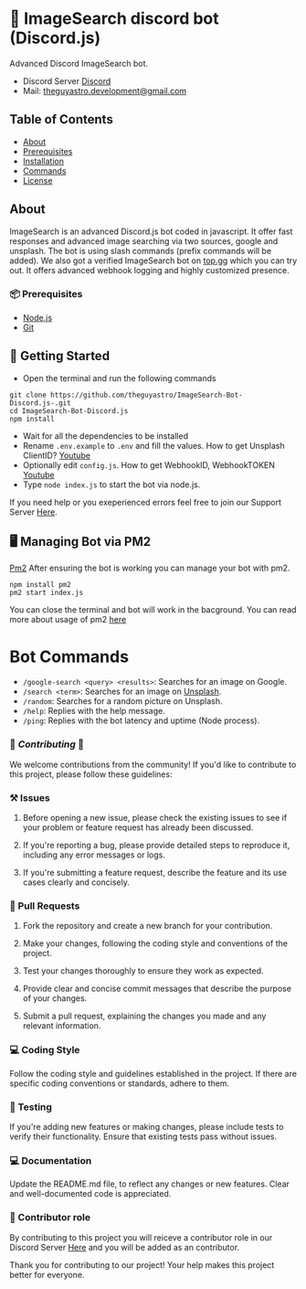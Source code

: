 # 🤖 ImageSearch discord bot (Discord.js)
Advanced Discord ImageSearch bot. 
- Discord Server [Discord](https://discord.gg/G4YP6gcpjA)
- Mail: theguyastro.development@gmail.com

## Table of Contents

- [About](#about)
- [Prerequisites](#📦-prerequisites)
- [Installation](#🚀-getting-started)
- [Commands](#commands)
- [License](#license)


## About
ImageSearch is an advanced Discord.js bot coded in javascript. It offer fast responses and advanced image searching via two sources, google and unsplash.
The bot is using slash commands (prefix commands will be added). We also got a verified ImageSearch bot on [top.gg](https://top.gg/bot/729570880983924766) which you can try out. It offers advanced webhook logging and highly customized presence. 

### 📦 Prerequisites

 - [Node.js](https://nodejs.org/en)
 - [Git](https://git-scm.com)

## 🚀 Getting Started

- Open the terminal and run the following commands

```
git clone https://github.com/theguyastro/ImageSearch-Bot-Discord.js-.git
cd ImageSearch-Bot-Discord.js
npm install
```

- Wait for all the dependencies to be installed
- Rename `.env.example` to `.env` and fill the values. How to get Unsplash ClientID? [Youtube](https://www.youtube.com/watch?v=gIh00TpSGQA)
- Optionally edit `config.js`. How to get WebhookID, WebhookTOKEN [Youtube](https://www.youtube.com/watch?v=VVceoFQtgUg)
- Type  `node index.js` to start the bot via node.js.


If you need help or you exeperienced errors feel free to join our Support Server [Here](https://discord.gg/G4YP6gcpjA).

## 🖥️ Managing Bot via PM2 
[Pm2](https://pm2.keymetrics.io/)
After ensuring the bot is working you can manage your bot with pm2. 

```
npm install pm2
pm2 start index.js
```
You can close the terminal and bot will work in the bacground. You can read more about usage of pm2 [here](https://pm2.keymetrics.io/docs/usage/quick-start/)



# Bot Commands

- `/google-search <query> <results>`: Searches for an image on Google.
- `/search <term>`: Searches for an image on [Unsplash](https://unsplash.com).
- `/random`: Searches for a random picture on Unsplash.
- `/help`: Replies with the help message.
- `/ping`: Replies with the bot latency and uptime (Node process).


### 🤝 ***Contributing*** 🤝


We welcome contributions from the community! If you'd like to contribute to this project, please follow these guidelines:

### ⚒️ Issues

1. Before opening a new issue, please check the existing issues to see if your problem or feature request has already been discussed.

2. If you're reporting a bug, please provide detailed steps to reproduce it, including any error messages or logs.

3. If you're submitting a feature request, describe the feature and its use cases clearly and concisely.

### 📩 Pull Requests

1. Fork the repository and create a new branch for your contribution.

2. Make your changes, following the coding style and conventions of the project.

3. Test your changes thoroughly to ensure they work as expected.

4. Provide clear and concise commit messages that describe the purpose of your changes.

5. Submit a pull request, explaining the changes you made and any relevant information.

### 💻 Coding Style

Follow the coding style and guidelines established in the project. If there are specific coding conventions or standards, adhere to them.

### 🧪 Testing

If you're adding new features or making changes, please include tests to verify their functionality. Ensure that existing tests pass without issues.

### 💻 Documentation

Update the README.md file, to reflect any changes or new features. Clear and well-documented code is appreciated.

### 📩 Contributor role

By contributing to this project you will reiceve a contributor role in our Discord Server [Here](https://discord.gg/G4YP6gcpjA) and you will be added as an contributor. 

Thank you for contributing to our project! Your help makes this project better for everyone.




